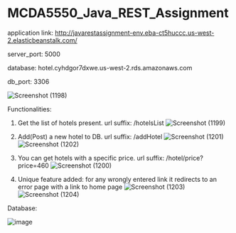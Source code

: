 # MCDA5550_Java_REST_Assignment

application link: http://javarestassignment-env.eba-ct5huccc.us-west-2.elasticbeanstalk.com/

server_port: 5000

database: hotel.cyhdgor7dxwe.us-west-2.rds.amazonaws.com

db_port: 3306

 ![Screenshot (1198)](https://user-images.githubusercontent.com/90723999/156289369-d65eeb48-41e9-4144-a640-8692fb2a0771.png)
 
Functionalities:
 1. Get the list of hotels present. url suffix: /hotelsList
![Screenshot (1199)](https://user-images.githubusercontent.com/90723999/156289390-97ebb753-9960-4f79-8a44-60fe7bba76cb.png)

2. Add(Post) a new hotel to DB. url suffix: /addHotel
![Screenshot (1201)](https://user-images.githubusercontent.com/90723999/156289492-b659a08f-5fc2-42c4-97ca-12dce7e5e9a3.png)
![Screenshot (1202)](https://user-images.githubusercontent.com/90723999/156289499-fcf09a94-ab86-4772-83a7-242357983f4a.png)

3. You can get hotels with a specific price. url suffix: /hotel/price?price=460
![Screenshot (1200)](https://user-images.githubusercontent.com/90723999/156289552-61981d56-dc46-412b-a826-2e196172973d.png)

4. Unique feature added: for any wrongly entered link it redirects to an error page with a link to home page
![Screenshot (1203)](https://user-images.githubusercontent.com/90723999/156289776-bed71bec-da1b-4eab-930e-7778dac7270b.png)
![Screenshot (1204)](https://user-images.githubusercontent.com/90723999/156289786-9f977cef-d3e0-4dee-affd-15ca2a8fed6b.png)


Database:

![image](https://user-images.githubusercontent.com/90723999/156292499-3d01bc03-e4c0-413b-829f-b992b04ad408.png)

